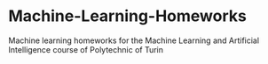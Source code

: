 # Machine-Learning-Homeworks
Machine learning homeworks for the Machine Learning and Artificial Intelligence course of Polytechnic of Turin
